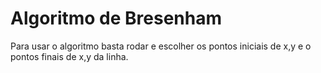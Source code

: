 # Algoritmo de Bresenham

Para usar o algoritmo basta rodar e escolher os pontos iniciais de x,y e o pontos finais de x,y da linha.
